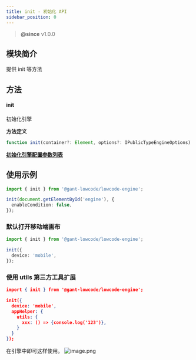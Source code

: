 ```yaml
---
title: init - 初始化 API
sidebar_position: 0
---
```


> **@since** v1.0.0


## 模块简介
提供 init 等方法
## 方法
#### init
初始化引擎

**方法定义**
```typescript
function init(container?: Element, options?: IPublicTypeEngineOptions): void
```

[**初始化引擎配置参数列表**](./configOptions)


## 使用示例
```typescript
import { init } from '@gant-lowcode/lowcode-engine';

init(document.getElementById('engine'), {
  enableCondition: false,
});
```

### 默认打开移动端画布
```typescript
import { init } from '@gant-lowcode/lowcode-engine';

init({
  device: 'mobile',
});
```

### 使用 utils 第三方工具扩展
```json
import { init } from '@gant-lowcode/lowcode-engine';

init({
  device: 'mobile',
  appHelper: {
    utils: {
      xxx: () => {console.log('123')},
    }
  }
});
```

在引擎中即可这样使用。
![image.png](https://img.alicdn.com/imgextra/i4/O1CN01FWvu051OxAEYrHBy5_!!6000000001771-2-tps-3584-1796.png)

